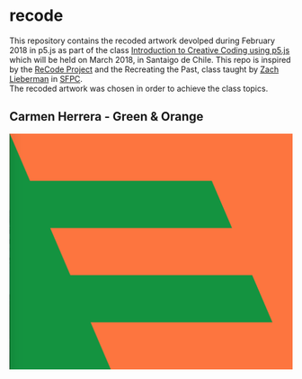 # recode
This repository contains the recoded artwork devolped during February 2018 in p5.js as part of the class [Introduction to Creative Coding using p5.js](https://github.com/guillemontecinos/programacion_creativa_p5js) which will be held on March 2018, in Santaigo de Chile. This repo is inspired by the [ReCode Project](http://recodeproject.com/) and the Recreating the Past, class taught by [Zach Lieberman](https://github.com/ofZach) in [SFPC](http://sfpc.io/).<br>
The recoded artwork was chosen in order to achieve the class topics.

## Carmen Herrera - Green & Orange
![](https://github.com/guillemontecinos/recode/blob/master/herrera_carmen-green_and_orange/documentation/green_and_orange_recoded.png)

